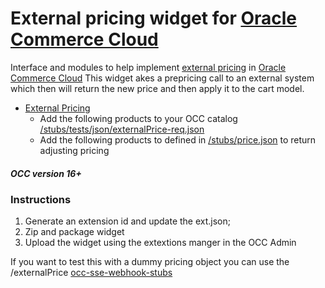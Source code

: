 # External pricing widget for [Oracle Commerce Cloud](https://cloud.oracle.com/en_US/commerce-cloud "Oracle Commerce Cloud")

Interface and modules to help implement [external pricing](https://docs.oracle.com/cd/E97801_01/Cloud.18C/ExtendingCC/html/s2201integratewithanexternalpricingsy01.html "External Pricing") in [Oracle Commerce Cloud](https://cloud.oracle.com/en_US/commerce-cloud "Oracle Commerce Cloud")
This widget akes a prepricing call to an external system which then will return the new price and then apply it to the cart model.

- [External Pricing ](https://docs.oracle.com/cd/E97801_01/Cloud.18C/ExtendingCC/html/s2201integratewithanexternalpricingsy01.html "External Pricing in Oracle Commerce Cloud")
  - Add the following products to your OCC catalog [/stubs/tests/json/externalPrice-req.json](https://github.com/leedium/occ-sse-webhook-stubs/blob/master/sse/tests/json/externalPrice-req.json)
  - Add the following products to defined in [/stubs/price.json](https://github.com/leedium/occ-sse-webhook-stubs/blob/master/sse/tests/json/externalPrice-req.json) to return adjusting pricing


##### OCC version 16+

### Instructions
1.  Generate an extension id and update the ext.json;
2.  Zip and package widget
3.  Upload the widget using the extextions manger in the OCC Admin

If you want to test this with a dummy pricing object you can use the /externalPrice [occ-sse-webhook-stubs](https://github.com/leedium/occ-sse-webhook-stubs "Webhook stubs for OCC")


